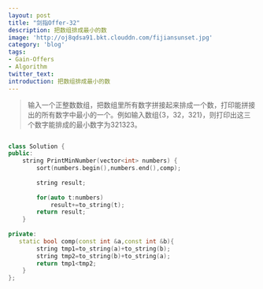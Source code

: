 ```yaml
---
layout: post
title: "剑指Offer-32"
description: 把数组排成最小的数
image: 'http://oj8qdsa91.bkt.clouddn.com/fijiansunset.jpg'
category: 'blog'
tags:
- Gain-Offers
- Algorithm
twitter_text: 
introduction: 把数组排成最小的数
---
```



> 输入一个正整数数组，把数组里所有数字拼接起来排成一个数，打印能拼接出的所有数字中最小的一个。例如输入数组{3，32，321}，则打印出这三个数字能排成的最小数字为321323。


```cpp

class Solution {
public:
    string PrintMinNumber(vector<int> numbers) {
        sort(numbers.begin(),numbers.end(),comp);
         
        string result;
         
        for(auto t:numbers)
            result+=to_string(t);
        return result;
    }
     
private:
   static bool comp(const int &a,const int &b){
        string tmp1=to_string(a)+to_string(b);
        string tmp2=to_string(b)+to_string(a);
        return tmp1<tmp2;
    }
};

```
